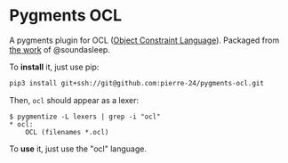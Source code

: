 # Pygments OCL

A pygments plugin for OCL ([Object Constraint Language](https://en.wikipedia.org/wiki/Object_Constraint_Language)).
Packaged from [the work](https://github.com/soundasleep/iaml/tree/master/org.openiaml.docs.tools/latex/pygments-ocl) of @soundasleep.

To **install** it, just use pip:

```bash
pip3 install git+ssh://git@github.com:pierre-24/pygments-ocl.git
```

Then, `ocl` should appear as a lexer:

```text
$ pygmentize -L lexers | grep -i "ocl"
* ocl:
    OCL (filenames *.ocl)
```

To **use** it, just use the "ocl" language.